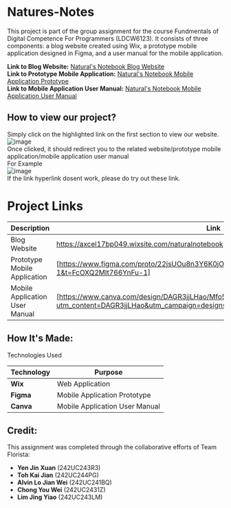 # Natures-Notes
This project is part of the group assignment for the course Fundmentals of Digital Competence For Programmers (LDCW6123). It consists of three components: a blog website created using Wix, a prototype mobile application designed in Figma, and a user manual for the mobile application.<br/>

**Link to Blog Website:** [Natural's Notebook Blog Website](https://axcel17bp049.wixsite.com/naturalnotebook)<br />
**Link to Prototype Mobile Application:** [Natural's Notebook Mobile Application Prototype](https://www.figma.com/proto/22jsUOu8n3Y6K0jOGdWZ19/Group-Project?node-id=0-1&t=FcOXQ2Mlt766YnFu-1)<br />
**Link to Mobile Application User Manual:** [Natural's Notebook Mobile Application User Manual](https://www.canva.com/design/DAGR3jjLHao/Mfo5kGqdF4I0EyH1_Cvqtw/view?utm_content=DAGR3jjLHao&utm_campaign=designshare&utm_medium=link&utm_source=editor)<br/>

## How to view our project?
Simply click on the highlighted link on the first section to view our website. 
![image](https://github.com/user-attachments/assets/bd48851f-0f69-49e2-a3d1-94aed736b99a)<br/>
Once clicked, it should redirect you to the related website/prototype mobile application/mobile application user manual <br/>
For Example <br/>
![image](https://github.com/user-attachments/assets/e57420ba-89d4-4abc-967f-ea68135bd152)<br/>
If the link hyperlink dosent work, please do try out these link.<br/>

# Project Links

| Description                            | Link                                                                                       |
|----------------------------------------|--------------------------------------------------------------------------------------------|
| Blog Website                           | https://axcel17bp049.wixsite.com/naturalnotebook                     |
| Prototype Mobile Application           | [https://www.figma.com/proto/22jsUOu8n3Y6K0jOGdWZ19/Group-Project?node-id=0-1&t=FcOXQ2Mlt766YnFu-1] |
| Mobile Application User Manual         | [https://www.canva.com/design/DAGR3jjLHao/Mfo5kGqdF4I0EyH1_Cvqtw/view?utm_content=DAGR3jjLHao&utm_campaign=designshare&utm_medium=link&utm_source=editor] |


## How It's Made:
Technologies Used

| Technology                  | Purpose                           |
|-----------------------------|-----------------------------------|
| **Wix**                     | Web Application                   |
| **Figma**                   | Mobile Application Prototype       |
| **Canva**                   | Mobile Application User Manual     |

## Credit: 
This assignment was completed through the collaborative efforts of Team Florista:

- **Yen Jin Xuan** (242UC243R3)
- **Toh Kai Jian** (242UC244PG)
- **Alvin Lo Jian Wei** (242UC241BQ)
- **Chong You Wei** (242UC2431Z)
- **Lim Jing Yiao** (242UC243LM)
